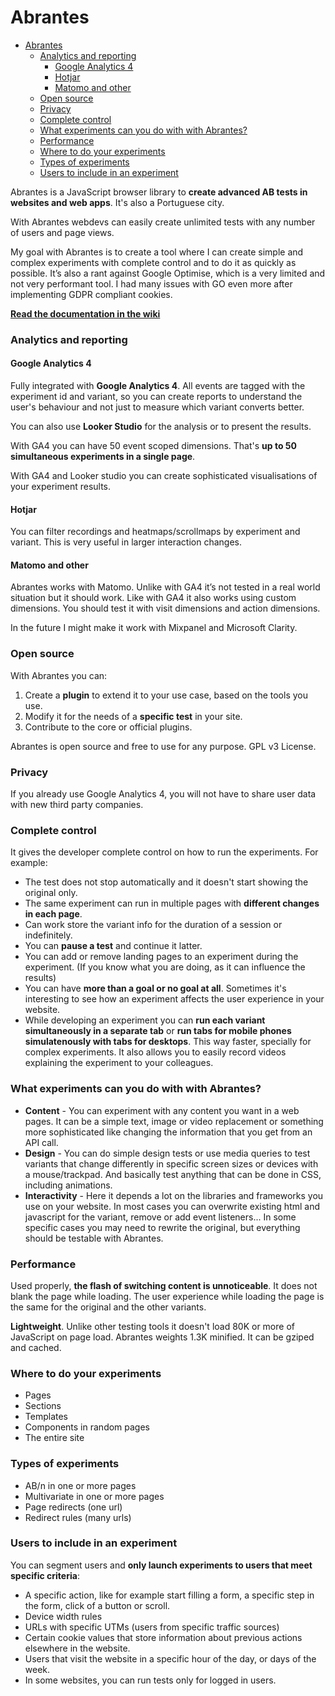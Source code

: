 # Abrantes

- [Abrantes](#abrantes)
    - [Analytics and reporting](#analytics-and-reporting)
      - [Google Analytics 4](#google-analytics-4)
      - [Hotjar](#hotjar)
      - [Matomo and other](#matomo-and-other)
    - [Open source](#open-source)
    - [Privacy](#privacy)
    - [Complete control](#complete-control)
    - [What experiments can you do with with Abrantes?](#what-experiments-can-you-do-with-with-abrantes)
    - [Performance](#performance)
    - [Where to do your experiments](#where-to-do-your-experiments)
    - [Types of experiments](#types-of-experiments)
    - [Users to include in an experiment](#users-to-include-in-an-experiment)


Abrantes is a JavaScript browser library to **create advanced AB tests in websites and web apps**. It's also a Portuguese city.

With Abrantes webdevs can easily create unlimited tests with any number of users and page views.

My goal with Abrantes is to create a tool where I can create simple and complex experiments with complete control and to do it as quickly as possible. It’s also a rant against Google Optimise, which is a very limited and not very performant tool. I had many issues with GO even more after implementing GDPR compliant cookies.

**[Read the documentation in the wiki](https://github.com/osvik/abrantes/wiki)**

### Analytics and reporting

#### Google Analytics 4

Fully integrated with **Google Analytics 4**. All events are tagged with the experiment id and variant, so you can create reports to understand the user's behaviour and not just to measure which variant converts better.

You can also use **Looker Studio** for the analysis or to present the results.

With GA4 you can have 50 event scoped dimensions. That's **up to 50 simultaneous experiments in a single page**. 

With GA4 and Looker studio you can create sophisticated visualisations of your experiment results.

#### Hotjar

You can filter recordings and heatmaps/scrollmaps by experiment and variant. This is very useful in larger interaction changes.

#### Matomo and other

Abrantes works with Matomo. Unlike with GA4 it’s not tested in a real world situation but it should work. Like with GA4 it also works using custom dimensions. You should test it with visit dimensions and action dimensions.

In the future I might make it work with Mixpanel and Microsoft Clarity.

### Open source

With Abrantes you can:

1. Create a **plugin** to extend it to your use case, based on the tools you use.
2. Modify it for the needs of a **specific test** in your site.
3. Contribute to the core or official plugins.

Abrantes is open source and free to use for any purpose. GPL v3 License.

### Privacy

If you already use Google Analytics 4, you will not have to share user data with new third party companies.

### Complete control

It gives the developer complete control on how to run the experiments. For example:
- The test does not stop automatically and it doesn't start showing the original only.
- The same experiment can run in multiple pages with **different changes in each page**.
- Can work store the variant info for the duration of a session or indefinitely.
- You can **pause a test** and continue it latter.
- You can add or remove landing pages to an experiment during the experiment. (If you know what you are doing, as it can influence the results)
- You can have **more than a goal or no goal at all**. Sometimes it's interesting to see how an experiment affects the user experience in your website.
- While developing an experiment you can **run each variant simultaneously in a separate tab** or **run tabs for mobile phones simulatenously with tabs for desktops**. This way faster, specially for complex experiments. It also allows you to easily record videos explaining the experiment to your colleagues.

### What experiments can you do with with Abrantes?

- **Content** - You can experiment with any content you want in a web pages. It can be a simple text, image or video replacement or something more sophisticated like changing the information that you get from an API call.
- **Design** - You can do simple design tests or use media queries to test variants that change differently in specific screen sizes or devices with a mouse/trackpad. And basically test anything that can be done in CSS, including animations.
- **Interactivity** - Here it depends a lot on the libraries and frameworks you use on your website. In most cases you can overwrite existing html and javascript for the variant, remove or add event listeners... In some specific cases you may need to rewrite the original, but everything should be testable with Abrantes.

### Performance

Used properly, **the flash of switching content is unnoticeable**. It does not blank the page while loading. The user experience while loading the page is the same for the original and the other variants.

**Lightweight**. Unlike other testing tools it doesn't load 80K or more of JavaScript on page load. Abrantes weights 1.3K minified. It can be gziped and cached.

### Where to do your experiments 

- Pages
- Sections
- Templates
- Components in random pages
- The entire site

### Types of experiments

- AB/n in one or more pages
- Multivariate in one or more pages
- Page redirects (one url)
- Redirect rules (many urls)

### Users to include in an experiment

You can segment users and **only launch experiments to users that meet specific criteria**:

- A specific action, like for example start filling a form, a specific step in the form, click of a button or scroll.
- Device width rules
- URLs with specific UTMs (users from specific traffic sources)
- Certain cookie values that store information about previous actions elsewhere in the website.
- Users that visit the website in a specific hour of the day, or days of the week.
- In some websites, you can run tests only for logged in users.
